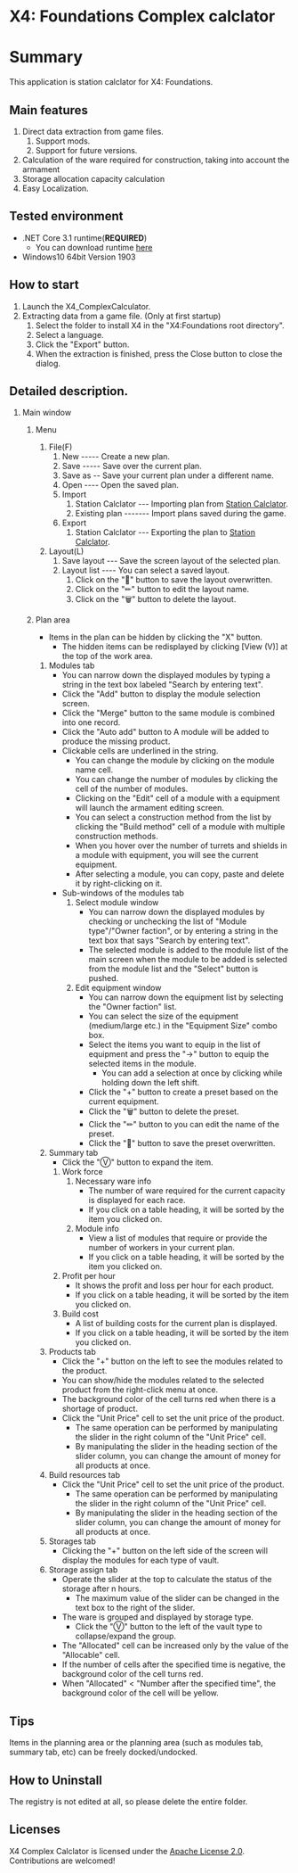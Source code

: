 # X4: Foundations Complex calclator

# Summary
This application is station calclator for X4: Foundations.

## Main features
1. Direct data extraction from game files.
    1. Support mods.
    1. Support for future versions.
1. Calculation of the ware required for construction, taking into account the armament
1. Storage allocation capacity calculation
1. Easy Localization.


## Tested environment
- .NET Core 3.1 runtime(**REQUIRED**)
    - You can download runtime [here](https://dotnet.microsoft.com/download/dotnet-core/current/runtime)
- Windows10 64bit Version 1903


## How to start
1. Launch the X4_ComplexCalculator.
1. Extracting data from a game file. (Only at first startup)
    1. Select the folder to install X4 in the "X4:Foundations root directory".
    1. Select a language.
    1. Click the "Export" button.
    1. When the extraction is finished, press the Close button to close the dialog.

## Detailed description.
1. Main window
    1. Menu
        1. File(F)
            1. New ----- Create a new plan.
            1. Save ----- Save over the current plan.
            1. Save as -- Save your current plan under a different name.
            1. Open ---- Open the saved plan.
            1. Import
                1. Station Calclator --- Importing plan from [Station Calclator](http://www.x4-game.com/#/station-calculator).
                1. Existing plan ------- Import plans saved during the game.
            1. Export
                1. Station Calclator --- Exporting the plan to [Station Calclator](http://www.x4-game.com/#/station-calculator).
        1. Layout(L)
            1. Save layout --- Save the screen layout of the selected plan.
            1. Layout list ---- You can select a saved layout.
                1. Click on the "💾" button to save the layout overwritten.
                1. Click on the "✏" button to edit the layout name.
                1. Click on the "🗑" button to delete the layout.

    1. Plan area
        - Items in the plan can be hidden by clicking the "X" button.
            - The hidden items can be redisplayed by clicking [View (V)] at the top of the work area.
        1. Modules tab
            - You can narrow down the displayed modules by typing a string in the text box labeled "Search by entering text".
            - Click the "Add" button to display the module selection screen.
            - Click the "Merge" button to the same module is combined into one record.
            - Click the "Auto add" button to A module will be added to produce the missing product.
            - Clickable cells are underlined in the string.
                - You can change the module by clicking on the module name cell.
                -  You can change the number of modules by clicking the cell of the number of modules.
                - Clicking on the "Edit" cell of a module with a equipment will launch the armament editing screen.
                - You can select a construction method from the list by clicking the "Build method" cell of a module with multiple construction methods.
                - When you hover over the number of turrets and shields in a module with equipment, you will see the current equipment.
                - After selecting a module, you can copy, paste and delete it by right-clicking on it.
            - Sub-windows of the modules tab
                1. Select module window
                    - You can narrow down the displayed modules by checking or unchecking the list of "Module type"/"Owner faction", or by entering a string in the text box that says "Search by entering text".
                    - The selected module is added to the module list of the main screen when the module to be added is selected from the module list and the "Select" button is pushed.
                1. Edit equipment window
                    - You can narrow down the equipment list by selecting the "Owner faction" list.
                    - You can select the size of the equipment (medium/large etc.) in the "Equipment Size" combo box.
                    - Select the items you want to equip in the list of equipment and press the "→" button to equip the selected items in the module.
                        - You can add a selection at once by clicking while holding down the left shift.
                    - Click the "+" button to create a preset based on the current equipment.
                    - Click the "🗑" button to delete the preset.
                    - Click the "✏" button to you can edit the name of the preset.
                    - Click the "💾" button to save the preset overwritten.
        1. Summary tab
            - Click the "Ⓥ" button to expand the item.
            1. Work force
                1. Necessary ware info
                    - The number of ware required for the current capacity is displayed for each race.
                    - If you click on a table heading, it will be sorted by the item you clicked on.
                1. Module info
                    - View a list of modules that require or provide the number of workers in your current plan.
                    - If you click on a table heading, it will be sorted by the item you clicked on.
            1. Profit per hour
                - It shows the profit and loss per hour for each product.
                - If you click on a table heading, it will be sorted by the item you clicked on.
            1. Build cost
                - A list of building costs for the current plan is displayed.
                - If you click on a table heading, it will be sorted by the item you clicked on.
        1. Products tab
            - Click the "+" button on the left to see the modules related to the product.
            - You can show/hide the modules related to the selected product from the right-click menu at once.
            - The background color of the cell turns red when there is a shortage of product.
            - Click the "Unit Price" cell to set the unit price of the product.
                - The same operation can be performed by manipulating the slider in the right column of the "Unit Price" cell.
                - By manipulating the slider in the heading section of the slider column, you can change the amount of money for all products at once.
        1. Build resources tab
            - Click the "Unit Price" cell to set the unit price of the product.
                - The same operation can be performed by manipulating the slider in the right column of the "Unit Price" cell.
                - By manipulating the slider in the heading section of the slider column, you can change the amount of money for all products at once.
        1. Storages tab
            - Clicking the "+" button on the left side of the screen will display the modules for each type of vault.
        1. Storage assign tab
            - Operate the slider at the top to calculate the status of the storage after n hours.
                - The maximum value of the slider can be changed in the text box to the right of the slider.
            - The ware is grouped and displayed by storage type.
                - Click the "Ⓥ" button to the left of the vault type to collapse/expand the group.
            - The "Allocated" cell can be increased only by the value of the "Allocable" cell.
            - If the number of cells after the specified time is negative, the background color of the cell turns red.
            - When "Allocated" < "Number after the specified time", the background color of the cell will be yellow.

## Tips
Items in the planning area or the planning area (such as modules tab, summary tab, etc) can be freely docked/undocked.

## How to Uninstall
The registry is not edited at all, so please delete the entire folder.

## Licenses
X4 Complex Calclator is licensed under the [Apache License 2.0](https://github.com/Ocelot1210/X4_ComplexCalculator/blob/master/LICENSE). Contributions are welcomed!
